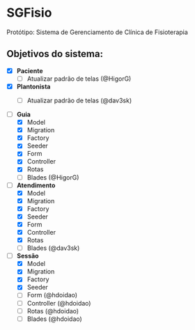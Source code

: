 # SGFisio
Protótipo: Sistema de Gerenciamento de Clínica de Fisioterapia

## Objetivos do sistema:
- [x] **Paciente**
    - [ ] Atualizar padrão de telas (@HigorG)

- [x] **Plantonista**
    - [ ] Atualizar padrão de telas (@dav3sk)


- [ ] **Guia**
    - [x] Model
    - [x] Migration
    - [x] Factory
    - [x] Seeder
    - [x] Form
    - [x] Controller
    - [x] Rotas
    - [ ] Blades        (@HigorG)

- [ ] **Atendimento**
    - [x] Model
    - [x] Migration
    - [x] Factory
    - [x] Seeder
    - [x] Form
    - [x] Controller
    - [x] Rotas
    - [ ] Blades        (@dav3sk)

- [ ] **Sessão**
    - [x] Model
    - [x] Migration
    - [x] Factory
    - [x] Seeder
    - [ ] Form          (@hdoidao)
    - [ ] Controller    (@hdoidao)
    - [ ] Rotas         (@hdoidao)
    - [ ] Blades        (@hdoidao)
